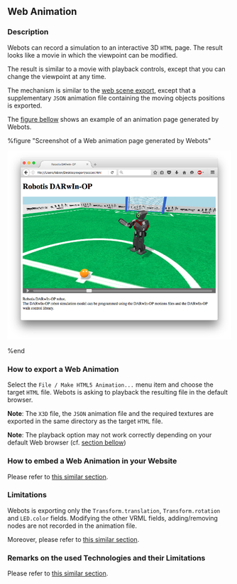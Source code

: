 ## Web Animation

### Description

Webots can record a simulation to an interactive 3D `HTML` page.
The result looks like a movie in which the viewpoint can be modified.

The result is similar to a movie with playback controls, except that
you can change the viewpoint at any time.

The mechanism is similar to the [web scene export](web-scene.md),
except that a supplementary `JSON` animation file containing the moving objects positions is exported.

The [figure bellow](#screenshot-of-a-web-animation-page-generated-by-webots)
shows an example of an animation page generated by Webots.


%figure "Screenshot of a Web animation page generated by Webots"

![screenshot-web-animation.png](images/screenshot-web-animation.png)

%end


### How to export a Web Animation

Select the `File / Make HTML5 Animation...` menu item and choose the target `HTML` file.
Webots is asking to playback the resulting file in the default browser.

**Note**:
The `X3D` file, the `JSON` animation file and the required textures are exported in the same directory as the target `HTML` file.

**Note**:
The playback option may not work correctly depending on your default Web browser
(cf. [section bellow](#remarks-on-the-used-technologies-and-their-limitations))


### How to embed a Web Animation in your Website

Please refer to [this similar section](web-scene.md#how-to-embed-a-web-scene-in-your-website).


### Limitations

Webots is exporting only the `Transform.translation`, `Transform.rotation` and `LED.color` fields.
Modifying the other VRML fields, adding/removing nodes are not recorded in the animation file.

Moreover, please refer to [this similar section](web-scene.md#limitations).


### Remarks on the used Technologies and their Limitations

Please refer to [this similar section](web-scene.md#remarks-on-the-used-technologies-and-their-limitations).
